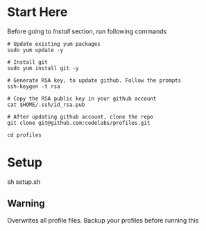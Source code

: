 # Start Here

Before going to *Install* section, run following commands

```
# Update existing yum packages
sudo yum update -y

# Install git
sudo yum install git -y

# Generate RSA key, to update github. Follow the prompts
ssh-keygen -t rsa

# Copy the RSA public key in your github account
cat $HOME/.ssh/id_rsa.pub

# After updating github account, clone the repo
git clone git@github.com:codelabs/profiles.git

cd profiles

```

# Setup

sh setup.sh

## Warning

Overwrites all profile files. Backup your profiles before running this

